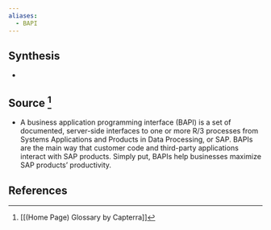 ```yaml
---
aliases:
  - BAPI
---
```

## Synthesis
- 
## Source [^1]
- A business application programming interface (BAPI) is a set of documented, server-side interfaces to one or more R/3 processes from Systems Applications and Products in Data Processing, or SAP. BAPIs are the main way that customer code and third-party applications interact with SAP products. Simply put, BAPIs help businesses maximize SAP products’ productivity.
## References

[^1]: [[(Home Page) Glossary by Capterra]]